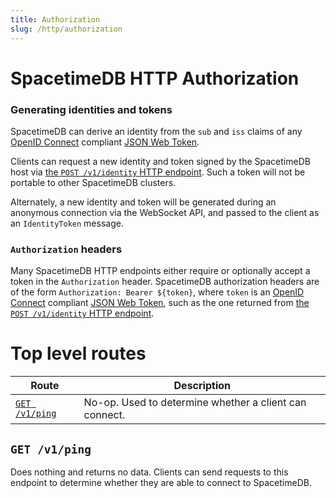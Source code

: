 ```yaml
---
title: Authorization
slug: /http/authorization
---
```


# SpacetimeDB HTTP Authorization

### Generating identities and tokens

SpacetimeDB can derive an identity from the `sub` and `iss` claims of any [OpenID Connect](https://openid.net/developers/how-connect-works/) compliant [JSON Web Token](https://jwt.io/).

Clients can request a new identity and token signed by the SpacetimeDB host via [the `POST /v1/identity` HTTP endpoint](/http/identity#post-v1identity). Such a token will not be portable to other SpacetimeDB clusters.

Alternately, a new identity and token will be generated during an anonymous connection via the WebSocket API, and passed to the client as an `IdentityToken` message.

### `Authorization` headers

Many SpacetimeDB HTTP endpoints either require or optionally accept a token in the `Authorization` header. SpacetimeDB authorization headers are of the form `Authorization: Bearer ${token}`, where `token` is an [OpenID Connect](https://openid.net/developers/how-connect-works/) compliant [JSON Web Token](https://jwt.io/), such as the one returned from [the `POST /v1/identity` HTTP endpoint](/http/identity#post-v1identity).

# Top level routes

| Route                         | Description                                            |
| ----------------------------- | ------------------------------------------------------ |
| [`GET /v1/ping`](#get-v1ping) | No-op. Used to determine whether a client can connect. |

## `GET /v1/ping`

Does nothing and returns no data. Clients can send requests to this endpoint to determine whether they are able to connect to SpacetimeDB.
